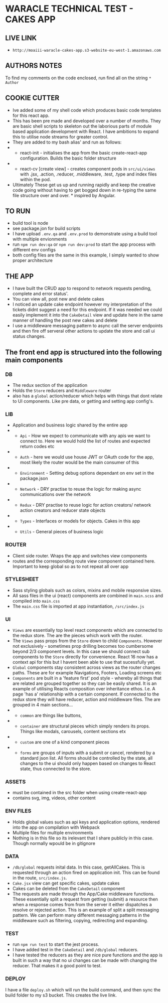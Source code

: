 # WARACLE TECHNICAL TEST - CAKES APP

## LIVE LINK
- `http://moaiii-waracle-cakes-app.s3-website-eu-west-1.amazonaws.com`

## AUTHORS NOTES
To find my comments on the code enclosed, run find all on the string `* Author`

## COOKIE CUTTER
- Ive added some of my shell code which produces basic code templates for this react app. 
- This has been pre made and developed over a number of months. They are basic shell scripts to skeleton out the laborious parts of module based application development with React. I have ambitions to expand this to utilise node streams for greater control. 
- They are added to my bash alias' and run as follows: 
- - react-init - initialises the app from the basic create-react-app configuration. Builds the basic folder structure
- -  react-cv [create view] - creates component pods in `src/ui/views` with .jsx, .action, .reducer, .middleware, .test, .type and index files within the pod. 
- Ultimately These get us up and running rapidly and keep the creative code going without having to get bogged down in re-typing the same file structure over and over. * inspired by Angular. 

## TO RUN
- build tool is node
- see package.jon for build scripts
- I have upload `.env.qa` and `.env.prod` to demonstrate using a build tool with multiple envionments
- run `npm run dev:qa` or `npm run dev:prod` to start the app process with different env configs 
- both config files are the same in this example, I simply wanted to show proper architecture

## THE APP
- I have built the CRUD app to respond to network requests pending, complete and error status'.
- You can view all, post new and delete cakes
- I noticed an update cake endpoint however my interpretation of the tickets didnt suggest a need for this endpoint. If it was needed we could easily implement it into the `CakeDetail` view and update here in the same manner of handling the post new cakes and delete
- I use a middleware messaging pattern to async call the server endpoints and then fire off serveral other actions to update the store and call ui status changes.

## The front end app is structured into the following main components

### DB
- The redux section of the application 
- Holds the `Store` reducers and `Middleware` router
- also has a `global` action/reducer which helps with things that dont relate to UI components. Like pre data, or getting and setting app config's.

### LIB
- Application and business logic shared by the entire app
- - `Api` - How we expect to communicate with any apis we want to connect to. Here we would hold the list of routes and expected return codes etc
- - `Auth` - here we would use house JWT or OAuth code for the app, most likely the router would be the main consumer of this
- - `Environment` - Setting debug options dependant on env set in the package.json
- - `Network` - DRY practise to reuse the logic for making async communications over the network
- - `Redux` - DRY practise to reuse logic for action creators/ network action creators and reducer state objects 
- - `Types` - Interfaces or models for objects. Cakes in this app
- - `Utils` - General pieces of business logic 

### ROUTER 
- Client side router. Wraps the app and switches view components
- routes and the corresponding route view component contained here. Important to keep global so as to not repeat all over app

### STYLESHEET
- Sass styling globals such as colors, mixins and mobile responsive sizes.
- All sass files in the ui (react) components are combined in `main.scss` and compiled into `main.css`
- The `main.css` file is imported at app instantiation, `/src/index.js`

### UI
- `Views` are essentially top level react components which are connected to the redux store. The are the pieces which work with the router. 
- The `Views` pass props from the `Store` down to child `Components`. However not exclusively - sometimes prop drilling becomes too cumbersome beyond 2/3 component levels. In this case we should connect sub components to the `Store` directly for convenience. React 16 now has a context api for this but I havent been able to use that sucessfully yet. 
- `Global` components stay consistent across views as the router changes paths. These are for example Navigations, Footers, Loading screens etc
- `Components` are built in a 'feature first' pod style - whereby all things that are related are grouped together so they can be easily shared. It is an example of utilising Reacts composition over inheritance ethos. I.e. A page 'has a' relationship with a certain component. If connected to the redux store they will have reducer, action and middleware files. The are grouped in 4 main sections...
- - `common` are things like buttons, 
- - `container` are structural pieces which simply renders its props. Things like modals, carousels, content sections etx
- - `custom` are one of a kind component pieces
- - `forms` are groups of inputs with a submit or cancel, rendered by a standard json list. All forms should be controlled by the state, all changes to the ui should only happen based on changes to React state, thus connected to the store. 

### ASSETS
- must be contained in the src folder when using create-react-app
- contains svg, img, videos, other content

### ENV FILES
- Holds global values such as api keys and application options, rendered into the app on compilation with Webpack
- Multiple files for multiple environments
- Nothing is in this file so its irelevant that I share publicly in this case. Though normally wpould be in gitignore

### DATA 
- `/db/global` requests inital data. In this case, getAllCakes. This is requested through an action fired on application init. This can be found in the route, `src/index.js`. 
- `Cake.jsx` view can get specific cakes, update cakes
- Cakes can be deleted from the `CakeDetail` component
- The requests are made through the App/Cake middleware functions. These essentially split a request from getting (submit) a resource then when a response comes from from the server it either dispatches a resolve or rejected action. This is an example of split a split messaging pattern. We can perform many different messaging patterns in the middleware such as filtering, copying, redirecting and expanding.

### TEST
- run `npm run test` to start the jest process.
- I have added test in the `CakeDetail` and `/db/global` reducers.
- I have tested the reducers as they are nice pure functions and the app is built in such a way that no ui changes can be made with changing the reducer. That makes it a good point to test. 

### DEPLOY
I have a file `deploy.sh` which will run the build command, and then sync the build folder to my s3 bucket.
This creates the live link. 
